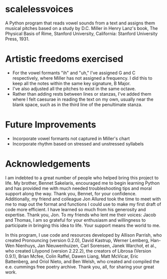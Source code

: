 # scalelessvoices
A Python program that reads vowel sounds from a text and assigns them musical pitches based on a study by D.C. Miller in Henry Lanz's book, The Physical Basis of Rime, Stanford University, California: Stanford University Press, 1931.

# Artistic freedoms exercised
- For the vowel formants "ih" and "uh," I've assigned G and C respectively, where Miller has not assigned a frequency. I did this to keep all the notes within the same key signature, B Major.
- I've also adjusted all the pitches to exist in the same octave.
- Rather than adding rests between lines or stanzas, I've added them where I felt caesurae in reading the text on my own, usually near the blank space, such as in the third line of the penultimate stanza.

# Future Improvements
- Incorporate vowel formants not captured in Miller's chart 
- Incorporate rhythm based on stressed and unstressed syllabels

# Acknowledgements
I am indebted to a great number of people who helped bring this project to life. My brother, Bennet Sakelaris, encouraged me to begin learning Python and has provided me with much needed troubleshooting tips and moral support along the way. Thank you, Bennet, for your confidence. Additionally, my friend and colleague Jon Allured took the time to meet with me to map out the format and functions I could use to make my first draft of code more efficient. I have learned so much from his generosity and expertise. Thank you, Jon. To my friends who lent me their voices: Jacob and Thomas, I am so grateful for your enthusiasm and willingness to participate in bringing this idea to life. Your support means the world to me.

In this program, I use code and resources developed by Allison Parrish, who created Pronouncing (version 0.2.0), David Kastrup, Werner Lemberg, Han-Wen Nienhuys, Jan Nieuwenhuizen, Carl Sorensen, Janek Warchoł, et al., who created Lilypond (version 2.22.2), the creators of Librosa (Version 0.9.1), Brian Mcfee, Colin Raffel, Dawen Liang, Matt McVicar, Eric Battenberg, and Oriol Nieto, and Ben Welsh, who created and compiled the e.e. cummings free poetry archive. Thank you, all, for sharing your great work.
